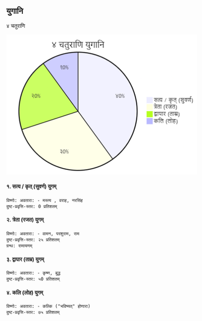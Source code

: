## युगानि

४ चतुराणि

![week days](./yug.png)

#### १. सत्य / कृत् (सुवर्ण) युगम्
```
विष्णो: अवतारा: - मस्त्य , वराह, नरसिंह
दुष्ट-प्रवृत्ति-स्तर: 0 प्रतिशतम्
```

#### २. त्रेता  (रजत) युगम्
```
विष्णो: अवतारा: - वामन, परशुराम, राम
दुष्ट-प्रवृत्ति-स्तर: २५ प्रतिशतम्
ग्रन्थ: रामायणम्
```

#### ३. द्वापार (ताम्र) युगम्
```
विष्णो: अवतारा: - कृष्ण, बुद्ध
दुष्ट-प्रवृत्ति-स्तर: ५0 प्रतिशतम्
```

#### ४. कलि (लोह) युगम्
```
विष्णो: अवतारा: - कल्कि ("भविष्यत्" होणारा)
दुष्ट-प्रवृत्ति-स्तर: ७५ प्रतिशतम्
```
